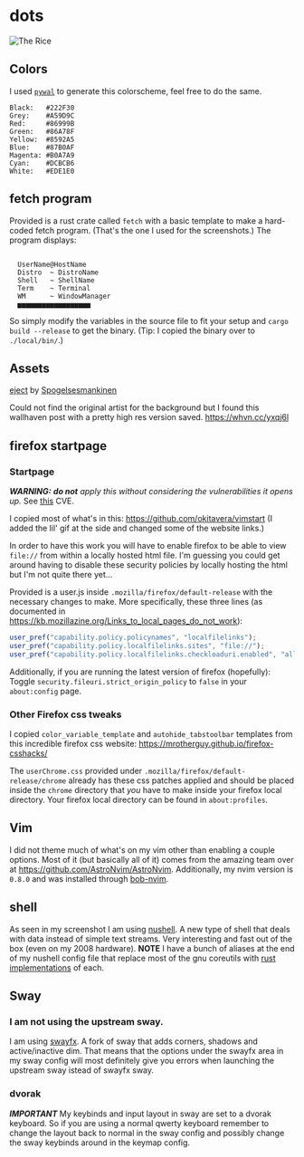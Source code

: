 # dots

![The Rice](https://media.discordapp.net/attachments/635625917623828520/1085283400610488442/rice_comp.png)

## Colors
I used [`pywal`](https://github.com/dylanaraps/pywal) to generate this colorscheme, feel free to do the same.

```
Black:   #222F30
Grey:    #A59D9C
Red:     #86999B
Green:   #86A78F
Yellow:  #8592A5
Blue:    #87B0AF
Magenta: #B0A7A9
Cyan:    #DCBCB6
White:   #EDE1E0
```

## fetch program
Provided is a rust crate called `fetch` with a basic template to make a hard-coded fetch program.
(That's the one I used for the screenshots.)
The program displays:
```

  UserName@HostName
  Distro  ~ DistroName
  Shell   ~ ShellName
  Term    ~ Terminal
  WM      ~ WindowManager
  ▅▅▅▅▅▅▅▅▅▅▅▅▅▅▅▅▅▅

```

So simply modify the variables in the source file to fit your setup and `cargo build --release` to get the binary.
(Tip: I copied the binary over to `./local/bin/`.)

## Assets

[eject](https://twitter.com/spogelsemaskine/status/1607752472331689991) by [Spogelsesmankinen](https://twitter.com/spogelsemaskine)

Could not find the original artist for the background but I found this wallhaven post with a pretty high res version saved.
https://whvn.cc/yxqj6l

## firefox startpage
### Startpage
***WARNING:*** _**do not** apply this without considering the vulnerabilities it opens up._ See [this](https://www.mozilla.org/en-US/security/advisories/mfsa2019-21/#CVE-2019-11730) CVE.

I copied most of what's in this:
https://github.com/okitavera/vimstart
(I added the lil' gif at the side and changed some of the website links.)

In order to have this work you will have to enable firefox to be able to view `file://` from within a locally hosted html file.
I'm guessing you could get around having to disable these security policies by locally hosting the html but I'm not quite there yet...

Provided is a user.js inside `.mozilla/firefox/default-release` with the necessary changes to make.
More specifically, these three lines (as documented in https://kb.mozillazine.org/Links_to_local_pages_do_not_work):
```js
user_pref("capability.policy.policynames", "localfilelinks");
user_pref("capability.policy.localfilelinks.sites", "file://");
user_pref("capability.policy.localfilelinks.checkloaduri.enabled", "allAccess");
```
Additionally, if you are running the latest version of firefox (hopefully):
Toggle `security.fileuri.strict_origin_policy` to `false` in your `about:config` page.

### Other Firefox css tweaks
I copied `color_variable_template` and `autohide_tabstoolbar` templates from this incredible firefox css website:
https://mrotherguy.github.io/firefox-csshacks/

The `userChrome.css` provided under `.mozilla/firefox/default-release/chrome` already has these css patches applied and should be placed inside the `chrome` directory that *you* have to make inside your firefox local directory.
Your firefox local directory can be found in `about:profiles`.

## Vim
I did not theme much of what's on my vim other than enabling a couple options.
Most of it (but basically all of it) comes from the amazing team over at https://github.com/AstroNvim/AstroNvim.
Additionally, my nvim version is `0.8.0` and was installed through [bob-nvim](https://crates.io/crates/bob-nvim).

## shell
As seen in my screenshot I am using [nushell](https://www.nushell.sh/).
A new type of shell that deals with data instead of simple text streams.
Very interesting and fast out of the box (even on my 2008 hardware).
**NOTE** I have a bunch of aliases at the end of my nushell config file that replace most of the gnu coreutils with [rust implementations](https://github.com/uutils/coreutils) of each.

## Sway
### I am not using the upstream sway.
I am using [swayfx](https://github.com/WillPower3309/swayfx).
A fork of sway that adds corners, shadows and active/inactive dim.
That means that the options under the swayfx area in my sway config will most definitely give you errors when launching the upstream sway istead of swayfx sway.

### dvorak
***IMPORTANT***
My keybinds and input layout in sway are set to a dvorak keyboard.
So if you are using a normal qwerty keyboard remember to change the layout back to normal in the sway config and possibly change the sway keybinds around in the keymap config.
